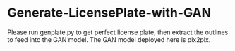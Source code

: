 # Generate-LicensePlate-with-GAN

Please run genplate.py to get perfect license plate, then extract the outlines to feed into the GAN model. The GAN model deployed here is pix2pix.
